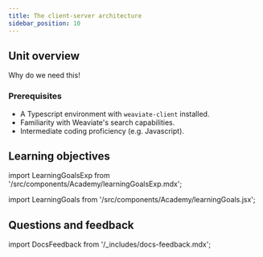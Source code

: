 ```yaml
---
title: The client-server architecture
sidebar_position: 10
---
```


## <i class="fa-solid fa-chalkboard-user"></i> Unit overview

<!-- import ReactPlayer from 'react-player/lazy'

<ReactPlayer url='https://youtu.be/FU7l5pr2FmU' controls='true'/>
<br/> -->

<!-- :::warning TODO
Intro video here
::: -->

<!-- Provide context for this course, in addition to the concrete learning goals and outcomes. Why would someone want to do this unit? -->

Why do we need this!

### <i class="fa-solid fa-clipboard-list-check"></i> Prerequisites

- A Typescript environment with `weaviate-client` installed.
- Familiarity with Weaviate's search capabilities.
- Intermediate coding proficiency (e.g. Javascript).


## <i class="fa-solid fa-chalkboard-user"></i> Learning objectives

import LearningGoalsExp from '/src/components/Academy/learningGoalsExp.mdx';

<LearningGoalsExp />

import LearningGoals from '/src/components/Academy/learningGoals.jsx';

<LearningGoals unitName="which_search"/>

## Questions and feedback

import DocsFeedback from '/_includes/docs-feedback.mdx';

<DocsFeedback/>
